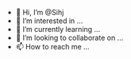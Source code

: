 - 👋 Hi, I’m @Sihj
- 👀 I’m interested in ...
- 🌱 I’m currently learning ...
- 💞️ I’m looking to collaborate on ...
- 📫 How to reach me ...

<!---
Sihj/Sihj is a ✨ special ✨ repository because its `README.md` (this file) appears on your GitHub profile.
You can click the Preview link to take a look at your changes.
--->
